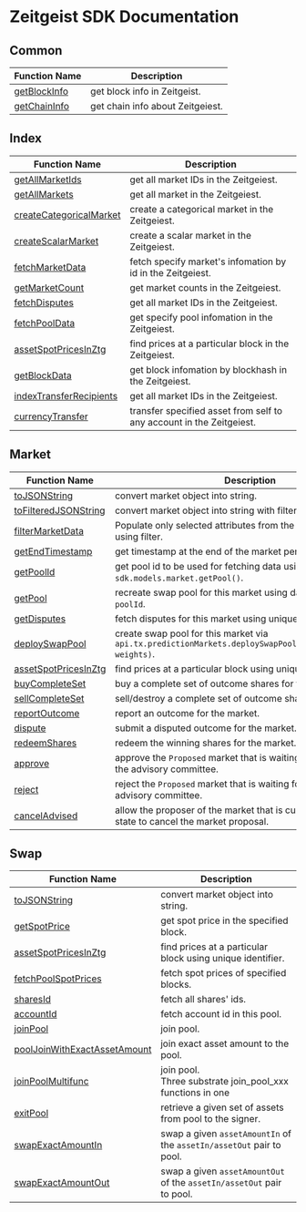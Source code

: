 # Zeitgeist SDK Documentation

## Common

| Function Name                                                                           | Description                      |
| --------------------------------------------------------------------------------------- | -------------------------------- |
| [getBlockInfo](https://github.com/Whisker17/sdk-demo/tree/main/src/common#getblockinfo) | get block info in Zeitgeist.     |
| [getChainInfo](https://github.com/Whisker17/sdk-demo/tree/main/src/common#getchaininfo) | get chain info about Zeitgeiest. |

## Index

| Function Name                                                                                                | Description                                                          |
| ------------------------------------------------------------------------------------------------------------ | -------------------------------------------------------------------- |
| [getAllMarketIds](https://github.com/Whisker17/sdk-demo/tree/main/src/index#getallmarketids)                 | get all market IDs in the Zeitgeiest.                                |
| [getAllMarkets](https://github.com/Whisker17/sdk-demo/tree/main/src/index#getallmarkets)                     | get all market in the Zeitgeiest.                                    |
| [createCategoricalMarket](https://github.com/Whisker17/sdk-demo/tree/main/src/index#createcategoricalmarket) | create a categorical market in the Zeitgeiest.                       |
| [createScalarMarket](https://github.com/Whisker17/sdk-demo/tree/main/src/index#createscalarmarket)           | create a scalar market in the Zeitgeiest.                            |
| [fetchMarketData](https://github.com/Whisker17/sdk-demo/tree/main/src/index#fetchmarketdata)                 | fetch specify market's infomation by id in the Zeitgeiest.           |
| [getMarketCount](https://github.com/Whisker17/sdk-demo/tree/main/src/index#getmarketcount)                   | get market counts in the Zeitgeiest.                                 |
| [fetchDisputes](https://github.com/Whisker17/sdk-demo/tree/main/src/index#fetchpooldata)                     | get all market IDs in the Zeitgeiest.                                |
| [fetchPoolData](https://github.com/Whisker17/sdk-demo/tree/main/src/Index#fetchpooldata)                     | get specify pool infomation in the Zeitgeiest.                       |
| [assetSpotPricesInZtg](https://github.com/Whisker17/sdk-demo/tree/main/src/index#assetspotpricesinztg)       | find prices at a particular block in the Zeitgeiest.                 |
| [getBlockData](https://github.com/Whisker17/sdk-demo/tree/main/src/index#getblockdata)                       | get block infomation by blockhash in the Zeitgeiest.                 |
| [indexTransferRecipients](https://github.com/Whisker17/sdk-demo/tree/main/src/index#indextransferrecipients) | get all market IDs in the Zeitgeiest.                                |
| [currencyTransfer](https://github.com/Whisker17/sdk-demo/tree/main/src/index#currencytransfer)               | transfer specified asset from self to any account in the Zeitgeiest. |

## Market

| Function Name                                                                                           | Description                                                                                                 |
| ------------------------------------------------------------------------------------------------------- | ----------------------------------------------------------------------------------------------------------- |
| [toJSONString](https://github.com/Whisker17/sdk-demo/tree/main/src/market#tojsonstring)                 | convert market object into string.                                                                          |
| [toFilteredJSONString](https://github.com/Whisker17/sdk-demo/tree/main/src/market#tofilteredjsonstring) | convert market object into string with filters.                                                             |
| [filterMarketData](https://github.com/Whisker17/sdk-demo/tree/main/src/market#filtermarketdata)         | Populate only selected attributes from the market data defined using filter.                                |
| [getEndTimestamp](https://github.com/Whisker17/sdk-demo/tree/main/src/market#getendtimestamp)           | get timestamp at the end of the market period.                                                              |
| [getPoolId](https://github.com/Whisker17/sdk-demo/tree/main/src/market#getpoolid)                       | get pool id to be used for fetching data using `sdk.models.market.getPool()`.                               |
| [getPool](https://github.com/Whisker17/sdk-demo/tree/main/src/market#getpool)                           | recreate swap pool for this market using data fetched with `poolId`.                                        |
| [getDisputes](https://github.com/Whisker17/sdk-demo/tree/main/src/market#getdisputes)                   | fetch disputes for this market using unique identifier `marketId`.                                          |
| [deploySwapPool](https://github.com/Whisker17/sdk-demo/tree/main/src/market#deployswappool)             | create swap pool for this market via `api.tx.predictionMarkets.deploySwapPoolForMarket(marketId, weights)`. |
| [assetSpotPricesInZtg](https://github.com/Whisker17/sdk-demo/tree/main/src/market#assetspotpricesinztg) | find prices at a particular block using unique identifier.                                                  |
| [buyCompleteSet](https://github.com/Whisker17/sdk-demo/tree/main/src/market#buycompleteset)             | buy a complete set of outcome shares for the market.                                                        |
| [sellCompleteSet](https://github.com/Whisker17/sdk-demo/tree/main/src/market#sellcompleteset)           | sell/destroy a complete set of outcome shares for the market.                                               |
| [reportOutcome](https://github.com/Whisker17/sdk-demo/tree/main/src/market#reportoutcome)               | report an outcome for the market.                                                                           |
| [dispute](https://github.com/Whisker17/sdk-demo/tree/main/src/market#dispute)                           | submit a disputed outcome for the market.                                                                   |
| [redeemShares](https://github.com/Whisker17/sdk-demo/tree/main/src/market#redeemshares)                 | redeem the winning shares for the market.                                                                   |
| [approve](https://github.com/Whisker17/sdk-demo/tree/main/src/market#approve)                           | approve the `Proposed` market that is waiting for approval from the advisory committee.                     |
| [reject](https://github.com/Whisker17/sdk-demo/tree/main/src/market#reject)                             | reject the `Proposed` market that is waiting for approval from the advisory committee.                      |
| [cancelAdvised](https://github.com/Whisker17/sdk-demo/tree/main/src/market#canceladvised)               | allow the proposer of the market that is currently in a `Proposed` state to cancel the market proposal.     |

## Swap

| Function Name                                                                                                         | Description                                                           |
| --------------------------------------------------------------------------------------------------------------------- | --------------------------------------------------------------------- |
| [toJSONString](https://github.com/Whisker17/sdk-demo/tree/main/src/swap#tojsonstring)                                 | convert market object into string.                                    |
| [getSpotPrice](https://github.com/Whisker17/sdk-demo/tree/main/src/swap#getspotprice)                                 | get spot price in the specified block.                                |
| [assetSpotPricesInZtg](https://github.com/Whisker17/sdk-demo/tree/main/src/swap#assetspotpricesinztg)                 | find prices at a particular block using unique identifier.            |
| [fetchPoolSpotPrices](https://github.com/Whisker17/sdk-demo/tree/main/src/swap#fetchpoolspotprices)                   | fetch spot prices of specified blocks.                                |
| [sharesId](https://github.com/Whisker17/sdk-demo/tree/main/src/swap#sharesid)                                         | fetch all shares' ids.                                                |
| [accountId](https://github.com/Whisker17/sdk-demo/tree/main/src/swap#accountid)                                       | fetch account id in this pool.                                        |
| [joinPool](https://github.com/Whisker17/sdk-demo/tree/main/src/swap#joinpool)                                         | join pool.                                                            |
| [poolJoinWithExactAssetAmount](https://github.com/Whisker17/sdk-demo/tree/main/src/swap#pooljoinwithexactassetamount) | join exact asset amount to the pool.                                  |
| [joinPoolMultifunc](https://github.com/Whisker17/sdk-demo/tree/main/src/swap#joinpoolmultifunc)                       | join pool.<br/>Three substrate join_pool_xxx functions in one |
| [exitPool](https://github.com/Whisker17/sdk-demo/tree/main/src/swap#exitpool)                                         | retrieve a given set of assets from pool to the signer.               |
| [swapExactAmountIn](https://github.com/Whisker17/sdk-demo/tree/main/src/swap#swapexactamountin)                       | swap a given `assetAmountIn` of the `assetIn/assetOut` pair to pool.  |
| [swapExactAmountOut](https://github.com/Whisker17/sdk-demo/tree/main/src/swap#swapexactamountout)                     | swap a given `assetAmountOut` of the `assetIn/assetOut` pair to pool. |
